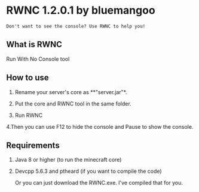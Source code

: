 # RWNC 1.2.0.1 by bluemangoo
`Don't want to see the console? Use RWNC to help you!`
## What is RWNC
Run With No Console tool
## How to use
1. Rename your server's core as **"server.jar"*.

2. Put the core and RWNC tool in the same folder.

3. Run RWNC

4.Then you can use F12 to hide the console and Pause to show the console.
## Requirements
1. Java 8 or higher (to run the minecraft core)

2. Devcpp 5.6.3 and ptheard (if you want to compile the code)

   Or you can just download the RWNC.exe. I've compiled that for you.
